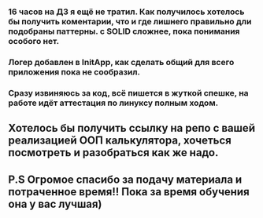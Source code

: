### 16 часов на ДЗ я ещё не тратил. Как получилось хотелось бы получить коментарии, что и где лишнего правильно дли подобраны паттерны. с SOLID сложнее, пока понимания особого нет.

### Логер добавлен в InitApp, как сделать общий для всего приложения пока не сообразил.
### Сразу извиняюсь за код, всё пишется в жуткой спешке, на работе идёт аттестация по линуксу полным ходом.

## Хотелось бы получить ссылку на репо с вашей реализацией ООП калькулятора, хочеться посмотреть и разобраться как же надо.

## P.S Огромое спасибо за подачу материала и потраченное время!! Пока за время обучения она у вас лучшая)